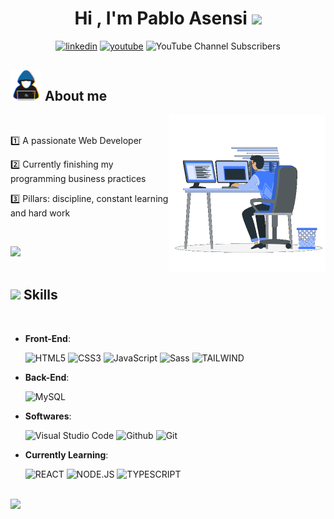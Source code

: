 <h1 align="center"><b>Hi , I'm Pablo Asensi </b><img src="https://media.giphy.com/media/hvRJCLFzcasrR4ia7z/giphy.gif" width="35"></h1>
<div align='center'>
	
<a href="https://www.linkedin.com/in/pablo-asensi-cano-405220219/">![linkedin](https://img.shields.io/badge/Linkedin-blue?style=for-the-badge&logo=linkedin&logoColor=white&color=blue)</a>
<a href="https://www.youtube.com/channel/UCQQl7WNMScHD6tvP36J2KmA">![youtube](https://img.shields.io/badge/Youtube-red?style=for-the-badge&logo=youtube&logoColor=white&color=red)</a>
<img alt="YouTube Channel Subscribers" src="https://img.shields.io/youtube/channel/subscribers/UCQQl7WNMScHD6tvP36J2KmA">





</div>

## <picture><img src = "https://github.com/0xAbdulKhalid/0xAbdulKhalid/raw/main/assets/mdImages/about_me.gif" width = 50px></picture> **About me**

<picture> <img align="right" src="https://github.com/0xAbdulKhalid/0xAbdulKhalid/raw/main/assets/mdImages/Right_Side.gif" width = 250px></picture>

<br>

<p>1️⃣	A passionate Web Developer</p>
<p>2️⃣	Currently finishing my programming business practices</p>
<p>3️⃣ 	Pillars: discipline, constant learning and hard work</p>

<br>

<img src="https://user-images.githubusercontent.com/73097560/115834477-dbab4500-a447-11eb-908a-139a6edaec5c.gif"><br><br>

## <img src="https://media2.giphy.com/media/QssGEmpkyEOhBCb7e1/giphy.gif?cid=ecf05e47a0n3gi1bfqntqmob8g9aid1oyj2wr3ds3mg700bl&rid=giphy.gif" width ="25"><b> Skills</b>
<br>

<p align="center">   
    
- **Front-End**:

   ![HTML5](https://img.shields.io/badge/HTML5%20-%23E34F26.svg?style=for-the-badge&logo=html5&logoColor=white)
   ![CSS3](https://img.shields.io/badge/CSS%20-%231572B6.svg?style=for-the-badge&logo=css3&logoColor=white)
   ![JavaScript](https://img.shields.io/badge/JavaScript%20-%23F7DF1E.svg?style=for-the-badge&logo=javascript&logoColor=black)
   ![Sass](https://img.shields.io/badge/sass-gray?style=for-the-badge&logo=sass&logoColor=white&color=pink)
   ![TAILWIND](https://img.shields.io/badge/tailwind-blue?style=for-the-badge&logo=tailwindcss&logoColor=white)

- **Back-End**:

   ![MySQL](https://img.shields.io/badge/MySQL-gray?style=for-the-badge&logo=mysql&logoColor=white&color=gray)
  
- **Softwares**:

    ![Visual Studio Code](https://img.shields.io/badge/Visual%20Studio%20Code-0078d7.svg?style=for-the-badge&logo=visual-studio-code&logoColor=white)
    ![Github](https://img.shields.io/badge/github-white?style=for-the-badge&logo=github&logoColor=black)
    ![Git](https://img.shields.io/badge/git-gray?style=for-the-badge&logo=git&logoColor=white)

- **Currently Learning**:

  ![REACT](https://img.shields.io/badge/react-blue?style=for-the-badge&logo=react&logoColor=white)
  ![NODE.JS](https://img.shields.io/badge/node.js-darkgreen?style=for-the-badge&logo=node.js&logoColor=white)
  ![TYPESCRIPT](https://img.shields.io/badge/typescript-blue?style=for-the-badge&logo=typescript&logoColor=white)
  

<br>

<img src="https://user-images.githubusercontent.com/73097560/115834477-dbab4500-a447-11eb-908a-139a6edaec5c.gif">

